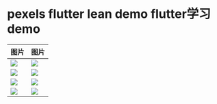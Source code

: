 # pexels flutter lean demo flutter学习demo

| 图片 | 图片 |
| ---- | ---- |
| ![](/readme_image/main_page.png)     |   ![](/readme_image/main_page_full.png)   |
| ![](/readme_image/search_page_null.png)   |   ![](/readme_image/search_page_cat.png)   |
| ![](/readme_image/search_page_cat_full.png)    |  ![](/readme_image/collection_page.png)    |
| ![](/readme_image/collection_photo.png)   |   ![](/readme_image/setting_page.png)   |




